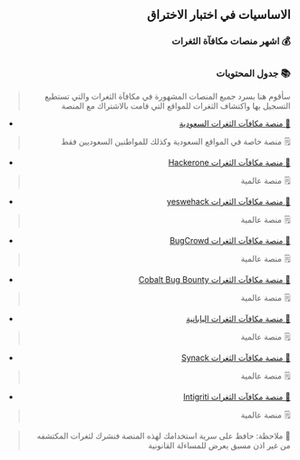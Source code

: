 <h2 dir='rtl' align='right'>الاساسيات في اختبار الاختراق  </h2>
<h3 dir='rtl' align='right'> 💰  اشهر منصات مكافآة الثغرات</h3>

## <h3 dir='rtl' align='right'>📚 جدول المحتويات  </h3>
>  <p dir='rtl' align='right'>   سأقوم هنا بسرد جميع المنصات المشهورة في مكافآة الثغرات والتي تستطيع التسجيل بها واكتشاف الثغرات للمواقع التي قامت بالاشتراك مع المنصة
  
  - [<p dir='rtl' align='right'>🤑 منصة مكافآت الثغرات السعودية </p>](https://bugbounty.sa/ar#/)
  >  <p dir='rtl' align='right'> 🗒 منصة خاصة في المواقع السعودية وكذلك للمواطنين السعوديين فقط
  - [<p dir='rtl' align='right'>🤑  منصة مكافآت الثغرات Hackerone </p>](http://hackerone.com/) 
  >  <p dir='rtl' align='right'> 🗒 منصة عالمية
  - [<p dir='rtl' align='right'>🤑   منصة مكافآت الثغرات yeswehack </p>](http://yeswehack.com/)
  >  <p dir='rtl' align='right'> 🗒 منصة عالمية
  - [<p dir='rtl' align='right'>🤑   منصة مكافآت الثغرات BugCrowd </p>](#Network-)
  >  <p dir='rtl' align='right'> 🗒 منصة عالمية
  - [<p dir='rtl' align='right'>🤑   منصة مكافآت الثغرات Cobalt Bug Bounty </p>](http://bugcrowd.com/)
  >  <p dir='rtl' align='right'> 🗒 منصة عالمية
  - [<p dir='rtl' align='right'>🤑  منصة مكافآت الثغرات اليابانية </p>](http://bugbounty.jp/)
  >  <p dir='rtl' align='right'> 🗒 منصة عالمية
  - [<p dir='rtl' align='right'>🤑   منصة مكافآت الثغرات Synack  </p>](https://www.synack.com)
  >  <p dir='rtl' align='right'> 🗒 منصة عالمية
  - [<p dir='rtl' align='right'>🤑   منصة مكافآت الثغرات Intigriti  </p>](http://intigriti.com)
  >  <p dir='rtl' align='right'> 🗒 منصة عالمية
  </p>
  
  >  <p dir='rtl' align='right'>🚨 ملاحظة: حافظ على سرية استخدامك لهذه المنصة فنشرك لثغرات المكتشفه من غير اذن مسبق يعرض للمساءلة القانونية
 
